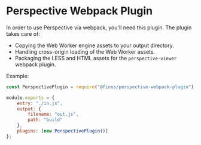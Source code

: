 # Perspective Webpack Plugin

In order to use Perspective via webpack, you'll need this plugin.  The plugin
takes care of:

* Copying the Web Worker engine assets to your output directory.
* Handling cross-origin loading of the Web Worker assets.
* Packaging the LESS and HTML assets for the `perspective-viewer` webpack plugin.

Example:

```javascript
const PerspectivePlugin = require("@finos/perspective-webpack-plugin");

module.exports = {
    entry: "./in.js",
    output: {
        filename: "out.js",
        path: "build"
    },
    plugins: [new PerspectivePlugin()]
};
```

